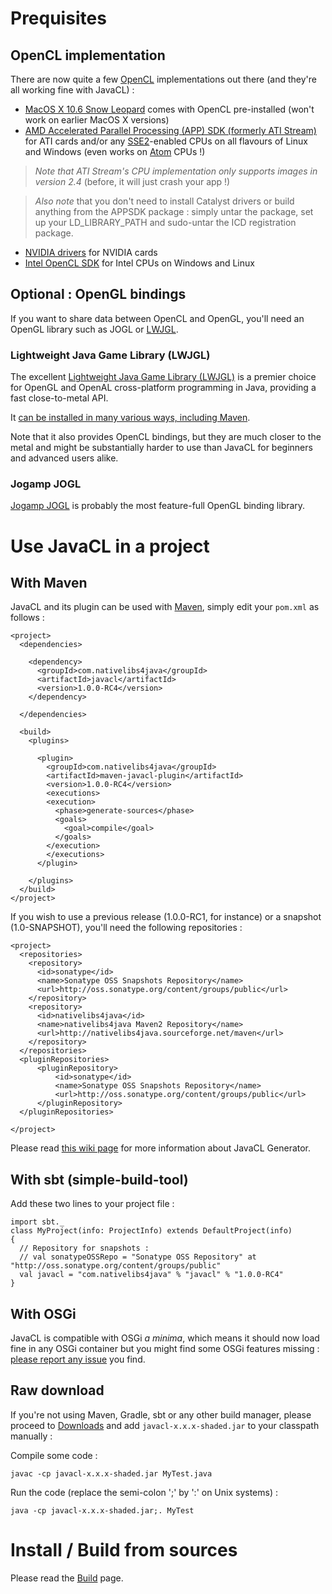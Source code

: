 

# Prequisites #

## OpenCL implementation ##

There are now quite a few [OpenCL](http://www.khronos.org/opencl/) implementations out there (and they're all working fine with JavaCL) :
  * [MacOS X 10.6 Snow Leopard](http://www.apple.com/macosx/technology/#opencl) comes with OpenCL pre-installed (won't work on earlier MacOS X versions)
  * [AMD Accelerated Parallel Processing (APP) SDK (formerly ATI Stream)](http://developer.amd.com/gpu/AMDAPPSDK/Pages/default.aspx) for ATI cards and/or any [SSE2](http://en.wikipedia.org/wiki/SSE2)-enabled CPUs on all flavours of Linux and Windows (even works on [Atom](http://en.wikipedia.org/wiki/Intel_Atom) CPUs !)
> _Note that ATI Stream's CPU implementation only supports images in version 2.4_ (before, it will just crash your app !)

> _Also note_ that you don't need to install Catalyst drivers or build anything from the APPSDK package : simply untar the package, set up your LD\_LIBRARY\_PATH and sudo-untar the ICD registration package.
  * [NVIDIA drivers](http://www.nvidia.com/object/cuda_opencl_new.html) for NVIDIA cards
  * [Intel OpenCL SDK](http://software.intel.com/en-us/articles/intel-opencl-sdk/) for Intel CPUs on Windows and Linux

## Optional : OpenGL bindings ##

If you want to share data between OpenCL and OpenGL, you'll need an OpenGL library such as JOGL or [LWJGL](http://lwjgl.org/).

### Lightweight Java Game Library (LWJGL) ###

The excellent [Lightweight Java Game Library (LWJGL)](http://lwjgl.org/) is a premier choice for OpenGL and OpenAL cross-platform programming in Java, providing a fast close-to-metal API.

It [can be installed in many various ways, including Maven](http://www.lwjgl.org/wiki/index.php?title=Main_Page#Getting_started).

Note that it also provides OpenCL bindings, but they are much closer to the metal and might be substantially harder to use than JavaCL for beginners and advanced users alike.

### Jogamp JOGL ###

[Jogamp JOGL](https://jogamp.org/jogl/www/) is probably the most feature-full OpenGL binding library.

# Use JavaCL in a project #

## With Maven ##

JavaCL and its plugin can be used with [Maven](http://maven.apache.org/), simply edit your `pom.xml` as follows :
```
<project>
  <dependencies>

    <dependency>
      <groupId>com.nativelibs4java</groupId>
      <artifactId>javacl</artifactId>
      <version>1.0.0-RC4</version>
    </dependency>

  </dependencies>

  <build>
    <plugins>

      <plugin>
        <groupId>com.nativelibs4java</groupId>
        <artifactId>maven-javacl-plugin</artifactId>
        <version>1.0.0-RC4</version>
        <executions>
        <execution>
          <phase>generate-sources</phase>
          <goals>
            <goal>compile</goal>
          </goals>
        </execution>
        </executions>
      </plugin>
	  
    </plugins>
  </build>
</project>
```

If you wish to use a previous release (1.0.0-RC1, for instance) or a snapshot (1.0-SNAPSHOT), you'll need the following repositories :
```
<project>
  <repositories>
    <repository>
      <id>sonatype</id>
      <name>Sonatype OSS Snapshots Repository</name>
      <url>http://oss.sonatype.org/content/groups/public</url>
    </repository>
    <repository>
      <id>nativelibs4java</id>
      <name>nativelibs4java Maven2 Repository</name>
      <url>http://nativelibs4java.sourceforge.net/maven</url>
    </repository>
  </repositories>
  <pluginRepositories>
      <pluginRepository>
          <id>sonatype</id>
          <name>Sonatype OSS Snapshots Repository</name>
          <url>http://oss.sonatype.org/content/groups/public</url>
      </pluginRepository>
  </pluginRepositories>

</project>
```

Please read [this wiki page](JavaCLGenerator.md) for more information about JavaCL Generator.

## With sbt (simple-build-tool) ##

Add these two lines to your project file :
```
import sbt._
class MyProject(info: ProjectInfo) extends DefaultProject(info)
{
  // Repository for snapshots :
  // val sonatypeOSSRepo = "Sonatype OSS Repository" at "http://oss.sonatype.org/content/groups/public"
  val javacl = "com.nativelibs4java" % "javacl" % "1.0.0-RC4"
}
```

## With OSGi ##

JavaCL is compatible with OSGi _a minima_, which means it should now load fine in any OSGi container but you might find some OSGi features missing : [please report any issue](https://github.com/ochafik/nativelibs4java/issues/new) you find.

## Raw download ##

If you're not using Maven, Gradle, sbt or any other build manager, please proceed to [Downloads](Downloads.md) and add `javacl-x.x.x-shaded.jar` to your classpath manually :

Compile some code :
```
javac -cp javacl-x.x.x-shaded.jar MyTest.java
```

Run the code (replace the semi-colon ';' by ':' on Unix systems) :
```
java -cp javacl-x.x.x-shaded.jar;. MyTest
```

# Install / Build from sources #

Please read the [Build](Build.md) page.